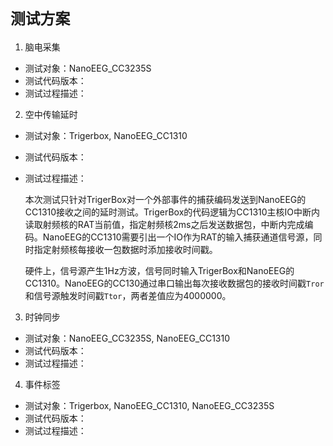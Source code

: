 `测试方案`
==========


1. 脑电采集 

- 测试对象：NanoEEG_CC3235S
- 测试代码版本：
- 测试过程描述：

2. 空中传输延时

- 测试对象：Trigerbox, NanoEEG_CC1310
- 测试代码版本：
- 测试过程描述：

    本次测试只针对TrigerBox对一个外部事件的捕获编码发送到NanoEEG的CC1310接收之间的延时测试。TrigerBox的代码逻辑为CC1310主核IO中断内读取射频核的RAT当前值，指定射频核2ms之后发送数据包，中断内完成编码。NanoEEG的CC1310需要引出一个IO作为RAT的输入捕获通道信号源，同时指定射频核每接收一包数据时添加接收时间戳。
    
    硬件上，信号源产生1Hz方波，信号同时输入TrigerBox和NanoEEG的CC1310。NanoEEG的CC130通过串口输出每次接收数据包的接收时间戳`Tror`和信号源触发时间戳`Ttor`，两者差值应为4000000。

3. 时钟同步

- 测试对象：NanoEEG_CC3235S, NanoEEG_CC1310
- 测试代码版本：
- 测试过程描述：

4. 事件标签

- 测试对象：Trigerbox, NanoEEG_CC1310, NanoEEG_CC3235S
- 测试代码版本：
- 测试过程描述：